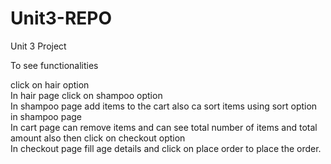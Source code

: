 # Unit3-REPO
Unit 3 Project

To see functionalities

click on hair option <br>
In hair page click on shampoo option <br>
In shampoo page add items to the cart also ca sort items using sort option in shampoo page <br>
In cart page can remove items and can see total number of items and total amount also then click on checkout option <br>
In checkout page fill age details and click on place order to place the order. <br>
